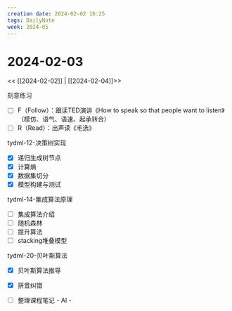 ```yaml
---
creation date: 2024-02-02 16:25
tags: DailyNote
week: 2024-05
---
```


# 2024-02-03

<< [[2024-02-02]] | [[2024-02-04]]>>

刻意练习
- [ ] F（Follow）：跟读TED演讲《How to speak so that people want to listen》（模仿、语气、语速、起承转合）
- [ ] R（Read）：出声读《毛选》

tydml-12-决策树实现
- [x] 递归生成树节点
- [x] 计算熵
- [x] 数据集切分
- [x] 模型构建与测试

tydml-14-集成算法原理
- [ ] 集成算法介绍
- [ ] 随机森林
- [ ] 提升算法
- [ ] stacking堆叠模型

tydml-20-贝叶斯算法
- [x] 贝叶斯算法推导
- [x] 拼音纠错

- [ ] 整理课程笔记 - AI - 